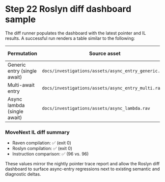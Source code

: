 # Step 22 Roslyn diff dashboard sample

The diff runner populates the dashboard with the latest pointer and IL results. A successful run renders a table similar to the
following:

| Permutation | Source asset | Baseline log | Step | Compilation | Execution | Runtime timeline | IL timeline |
| --- | --- | --- | --- | --- | --- | --- | --- |
| Generic entry (single await) | `docs/investigations/assets/async_entry_generic.rav` | `docs/investigations/snippets/async-entry-step21-generic.log` | Step21 | ✅ (exit 0) | ✅ (exit 42) | ✅ | ✅ |
| Multi-await entry | `docs/investigations/assets/async_entry_multi.rav` | `docs/investigations/snippets/async-entry-step15.log` | Step15 | ✅ (exit 0) | ✅ (exit 42) | ✅ | ✅ |
| Async lambda (single await) | `docs/investigations/assets/async_lambda.rav` | `docs/investigations/snippets/async-entry-step23-lambda.log` | Step23/lambda | ✅ (exit 0) | ✅ (exit 42) | ✅ | ✅ |

### MoveNext IL diff summary

- Raven compilation: ✅ (exit 0)
- Roslyn compilation: ✅ (exit 0)
- Instruction comparison: ✅ (96 vs. 96)

These values mirror the nightly pointer trace report and allow the Roslyn diff dashboard to surface async-entry regressions next
to existing semantic and diagnostic deltas.
